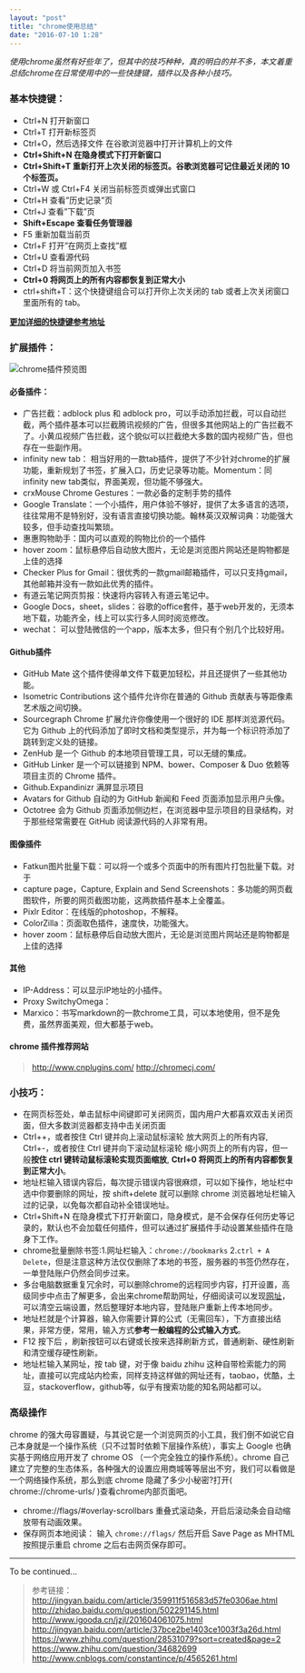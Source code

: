 ```yaml
---
layout: "post"
title: "chrome使用总结"
date: "2016-07-10 1:28"
---
```


*使用chrome虽然有好些年了，但其中的技巧种种，真的明白的并不多，本文着重总结chrome在日常使用中的一些快捷键，插件以及各种小技巧。*

### 基本快捷键：

- Ctrl+N 打开新窗口
- Ctrl+T 打开新标签页
- Ctrl+O，然后选择文件 在谷歌浏览器中打开计算机上的文件
- **Ctrl+Shift+N 在隐身模式下打开新窗口**
- **Ctrl+Shift+T 重新打开上次关闭的标签页。谷歌浏览器可记住最近关闭的 10 个标签页。**
- Ctrl+W 或 Ctrl+F4 关闭当前标签页或弹出式窗口
- Ctrl+H 查看”历史记录”页
- Ctrl+J 查看”下载”页
- **Shift+Escape 查看任务管理器**
- F5 重新加载当前页
- Ctrl+F 打开”在网页上查找”框
- Ctrl+U 查看源代码
- Ctrl+D 将当前网页加入书签
- **Ctrl+0 将网页上的所有内容都恢复到正常大小**
- ctrl+shift+T：这个快捷键组合可以打开你上次关闭的 tab 或者上次关闭窗口里面所有的 tab。

**[更加详细的快捷键参考地址](https://support.google.com/chrome/answer/157179?hl=zh-Hans)**


<!-- more -->

### 扩展插件：
![chrome插件预览图](https://github.com/noparkinghere/blog.github.io/raw/gh-pages/_post/2016/2016-07-14-chrome%E4%BD%BF%E7%94%A8%E6%8E%A8%E8%8D%90/DeepinScrot-5445.png)

#### 必备插件：

- 广告拦截：adblock plus 和 adblock pro，可以手动添加拦截，可以自动拦截，两个插件基本可以拦截腾讯视频的广告，但很多其他网站上的广告拦截不了。小黄瓜视频广告拦截，这个貌似可以拦截绝大多数的国内视频广告，但也存在一些副作用。
- infinity new tab： 相当好用的一款tab插件，提供了不少针对chrome的扩展功能，重新规划了书签，扩展入口，历史记录等功能。Momentum：同infinity new tab类似，界面美观，但功能不够强大。
- crxMouse Chrome Gestures：一款必备的定制手势的插件
- Google Translate：一个小插件，用户体验不够好，提供了太多语言的选项，往往常用不是特别好，没有语言直接切换功能。翰林英汉双解词典：功能强大较多，但手动查找叫繁琐。
- 惠惠购物助手：国内可以直观的购物比价的一个插件
- hover zoom：鼠标悬停后自动放大图片，无论是浏览图片网站还是购物都是上佳的选择
- Checker Plus for Gmail：很优秀的一款gmail邮箱插件，可以只支持gmail，其他邮箱并没有一款如此优秀的插件。
- 有道云笔记网页剪报：快速将内容转入有道云笔记中。
- Google Docs，sheet，slides：谷歌的office套件，基于web开发的，无须本地下载，功能齐全，线上可以实行多人同时阅览修改。
- wechat： 可以登陆微信的一个app，版本太多，但只有个别几个比较好用。


#### Github插件

- GitHub Mate 这个插件使得单文件下载更加轻松，并且还提供了一些其他功能。
- Isometric Contributions 这个插件允许你在普通的 Github 贡献表与等距像素艺术版之间切换。
- Sourcegraph Chrome 扩展允许你像使用一个很好的 IDE 那样浏览源代码。它为 Github 上的代码添加了即时文档和类型提示，并为每一个标识符添加了跳转到定义处的链接。 
- ZenHub 是一个 Github 的本地项目管理工具，可以无缝的集成。
- GitHub Linker 是一个可以链接到 NPM、bower、Composer & Duo 依赖等项目主页的 Chrome 插件。
- Github.Expandinizr 满屏显示项目
- Avatars for Github 自动的为 GitHub 新闻和 Feed 页面添加显示用户头像。
- Octotree 会为 Github 页面添加侧边栏，在浏览器中显示项目的目录结构，对于那些经常需要在 GitHub 阅读源代码的人非常有用。

#### 图像插件

- Fatkun图片批量下载：可以将一个或多个页面中的所有图片打包批量下载。对于
- capture page，Capture, Explain and Send Screenshots：多功能的网页截图软件，所要的网页截图功能，这两款插件基本上全覆盖。
- Pixlr Editor：在线版的photoshop，不解释。
- ColorZilla：页面取色插件，速度快，功能强大。
- hover zoom：鼠标悬停后自动放大图片，无论是浏览图片网站还是购物都是上佳的选择


#### 其他

- IP-Address：可以显示IP地址的小插件。
- Proxy SwitchyOmega：
- Marxico：书写markdown的一款chrome工具，可以本地使用，但不是免费，虽然界面美观，但大都基于web。



#### chrome 插件推荐网站

> http://www.cnplugins.com/
> http://chromecj.com/





### 小技巧：


- 在网页标签处，单击鼠标中间键即可关闭网页，国内用户大都喜欢双击关闭页面，但大多数浏览器都支持中击关闭页面
- Ctrl++，或者按住 Ctrl 键并向上滚动鼠标滚轮 放大网页上的所有内容,  Ctrl+-，或者按住 Ctrl 键并向下滚动鼠标滚轮 缩小网页上的所有内容，但一般**按住 ctrl 键转动鼠标滚轮实现页面缩放**, **Ctrl+0  将网页上的所有内容都恢复到正常大小**。
- 地址栏输入错误内容后，每次提示错误内容很麻烦，可以如下操作，地址栏中选中你要删除的网址，按 shift+delete 就可以删除 chrome 浏览器地址栏输入过的记录，以免每次都自动补全错误地址。
- Ctrl+Shift+N 在隐身模式下打开新窗口，隐身模式，是不会保存任何历史等记录的，默认也不会加载任何插件，但可以通过扩展插件手动设置某些插件在隐身下工作。
- chrome批量删除书签:1.网址栏输入：`chrome://bookmarks` 2.`ctrl + A Delete`，但是注意这种方法仅仅删除了本地的书签，服务器的书签仍然存在，一单登陆账户仍然会同步过来。
- 多台电脑数据重复冗余时，可以删除chrome的远程同步内容，打开设置，高级同步中点击了解更多，会出来chrome帮助网址，仔细阅读可以发现[网址](https://support.google.com/chrome/answer/1181035?hl=en&ref_topic=3421437)，可以清空云端设置，然后整理好本地内容，登陆账户重新上传本地同步。
- 地址栏就是个计算器，输入你需要计算的公式（无需回车），下方直接出结果，非常方便，常用，输入方式**参考一般编程的公式输入方式**。
- F12 按下后 ，刷新按钮可以右键或长按来选择刷新方式，普通刷新、硬性刷新和清空缓存硬性刷新。
- 地址栏输入某网址，按 tab 键，对于像 baidu zhihu 这种自带检索能力的网址，直接可以完成站内检索，同样支持这样做的网址还有，taobao，优酷，土豆，stackoverflow，github等，似乎有搜索功能的知名网站都可以。


### 高级操作

chrome 的强大毋容置疑，与其说它是一个浏览网页的小工具，我们倒不如说它自己本身就是一个操作系统（只不过暂时依赖下层操作系统），事实上 Google 也确实基于网络应用开发了 chrome OS （一个完全独立的操作系统）。chrome 自己建立了完整的生态体系，各种强大的设置应用商城等等层出不穷，我们可以看做是一个网络操作系统，那么到底 chrome 隐藏了多少小秘密?打开( chrome://chrome-urls/ )查看chrome内部页面吧。

- chrome://flags/#overlay-scrollbars 重叠式滚动条，开启后滚动条会自动缩放带有动画效果。
- 保存网页本地阅读： 输入 `chrome://flags/` 然后开启 Save Page as MHTML 按照提示重启 chrome 之后右击网页保存即可。


***

To be continued...


> 参考链接：  
> http://jingyan.baidu.com/article/359911f516583d57fe0306ae.html
> http://zhidao.baidu.com/question/502291145.html
> http://www.igooda.cn/jzjl/201604061075.html
> http://jingyan.baidu.com/article/37bce2be1403ce1003f3a26d.html
> https://www.zhihu.com/question/28531079?sort=created&page=2
> https://www.zhihu.com/question/34682699
> http://www.cnblogs.com/constantince/p/4565261.html
